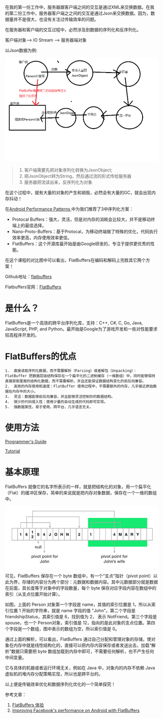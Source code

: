 在我的第一份工作中，服务器跟客户端之间的交互是通过XML来交换数据。在我的第二份工作中，服务器客户端之之间的交互是通过Json来交换数据。因为，数据量并不是很大，也没有关注过传输效率的问题。

在服务器和客户端的交互过程中，必然涉及到数据的序列化和反序列化。

客户端对象——> IO Stream ——> 服务器端对象

以Json数据为例:

![json_translate](https://github.com/SOFTPOWER1991/note/blob/master/raw/json_translate.png)

> 1. 客户端需要先把对象序列化转换为JsonObject;
> 2. 把JsonObject转为String，然后通过流的形式传给服务器
> 3. 服务器把流读出来，反序列化为对象

在这个过程中，就有大量的对象的产生和销毁，必然会有大量的GC，就会出现内存抖动！

在[Android Performance Patterns
](https://www.youtube.com/playlist?list=PLWz5rJ2EKKc9CBxr3BVjPTPoDPLdPIFCE)中为我们推荐了3中序列化方案：

* Protocal Buffers：强大，灵活，但是对内存的消耗会比较大，并不是移动终端上的最佳选择。
* Nano-Proto-Buffers：基于Protocal，为移动终端做了特殊的优化，代码执行效率更高，内存使用效率更佳。
* FlatBuffers：这个开源库最开始是由Google研发的，专注于提供更优秀的性能。

在这个课程的对比图中可以看出，FlatBuffers在编码和解码上完胜其它两个方案！

Github地址：[flatbuffers
](https://github.com/google/flatbuffers)

Flatbuffers官网：[FlatBuffers](http://google.github.io/flatbuffers/index.html)

# 是什么？

FlatBuffers是一个高效的跨平台序列化库，支持：C++, C#, C, Go, Java, JavaScript, PHP, and Python。最开始是Google为了游戏开发和一些对性能要求较高程序开发的。

# FlatBuffers的优点

	1.	直接读取序列化数据，而不需要解析（Parsing）或者解包（Unpacking）：FlatBuffer 把数据层级结构保存在一个扁平化的二进制缓存（一维数组）中，同时能够保持直接获取里面的结构化数据，而不需要解析，并且还能保证数据结构变化的前后向兼容。
	2.	高效的内存使用和速度：FlatBuffer 使用过程中，不需要额外的内存，几乎接近原始数据在内存中的大小。
	3.	灵活：数据能够前后向兼容，并且能够灵活控制你的数据结构。
	4.	很少的代码侵入性：使用少量的自动生成的代码即可实现。
	5.	强数据类性，易于使用，跨平台，几乎语言无关。
	
# 使用方法

[Programmer's Guide](http://google.github.io/flatbuffers/flatbuffers_guide_building.html)

[Tutorial](http://google.github.io/flatbuffers/flatbuffers_guide_tutorial.html)

# 基本原理

FlatBuffers 就像它的名字所表示的一样，就是把结构化的对象，用一个扁平化（Flat）的缓冲区保存，简单的来说就是把内存对象数据，保存在一个一维的数组中。

![flatbuffers](https://github.com/SOFTPOWER1991/note/blob/master/raw/flatbuffers.jpg)

可见，FlatBuffers 保存在一个 byte 数组中，有一个“支点”指针（pivot point）以此为界，存储的内容分为两个部分：元数据和数据内容。其中元数据部分就是数据在前面，其长度等于对象中的字段数量，每个 byte 保存对应字段内容在数组中的索引（从支点位置开始计算）。

如图，上面的 Person 对象第一个字段是 name，其值的索引位置是 1，所以从索引位置 1 开始的字符串，就是 name 字段的值 "John"。第二个字段是 friendshipStatus，其索引值是 6，找到值为 2， 表示 NotFriend。第三个字段是 spouse，也一个 Person对象，索引值是 12，指向的是此对象的支点位置。第四个字段是一个数组，图中表示的数组为空，所以索引值是 0。

通过上面的解析，可以看出，FlatBuffers 通过自己分配和管理对象的存储，使对象在内存中就是线性结构化的，直接可以把内存内容保存或者发送出去，加载“解析”数据只需要把 byte 数组加载到内存中即可，不需要任何解析，也不产生任何中间变量。

它与具体的机器或者运行环境无关，例如在 Java 中，对象内的内存不依赖 Java 虚拟机的堆内存分配策略实现，所以也是跨平台的。

以上便是传输效率优化和数据序列化优化的一个简单探究！

参考文章：

1. [FlatBuffers 体验](http://www.race604.com/flatbuffers-intro/#fn:2)
2. [Improving Facebook's performance on Android with FlatBuffers](https://code.facebook.com/posts/872547912839369/improving-facebook-s-performance-on-android-with-flatbuffers/)


